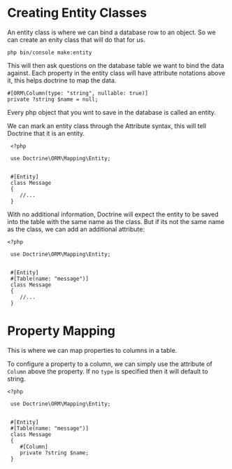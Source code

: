 # Creating Entity Classes

An entity class is where we can bind a database row to an object. 
So we can create an enity class that will do that for us.

`php bin/console make:entity`

This will then ask questions on the database table we want to bind the data against.
Each property in the entity class will have attribute notations above it, this helps doctrine to map the data.

```
#[ORM\Column(type: "string", nullable: true)]
private ?string $name = null;

```

Every php object that you wnt to save in the database is called an entity. 

We can mark an entity class through the Attribute syntax, this will tell Doctrine
that it is an entity.

```
 <?php
 
 use Doctrine\ORM\Mapping\Entity;
 
 
 #[Entity]
 class Message
 {
    //...
 }
```

With no additional information, Doctrine will expect the entity to be saved into the
table with the same name as the class. But if its not the same name as the class, we
can add an additional attribute:

```
<?php
 
 use Doctrine\ORM\Mapping\Entity;
 
 
 #[Entity]
 #[Table(name: "message")]
 class Message
 {
    //...
 }

```

# Property Mapping

This is where we can map properties to columns in a table.

To configure a property to a column, we can simply use the attribute of `Column`
above the property. If no `type` is specified then it will default to string.

```
<?php
 
 use Doctrine\ORM\Mapping\Entity;
 
 
 #[Entity]
 #[Table(name: "message")]
 class Message
 {
    #[Column]
    private ?string $name;
 }
```
